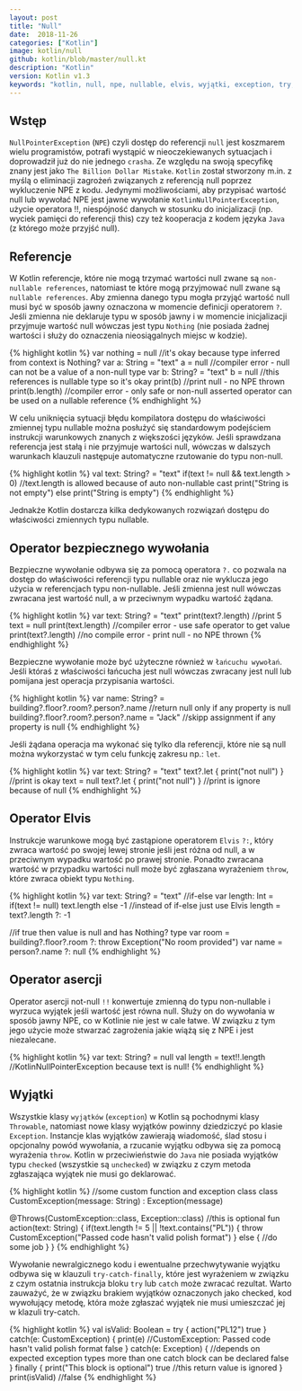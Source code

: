 ```yaml
---
layout: post
title: "Null"
date:  2018-11-26
categories: ["Kotlin"]
image: kotlin/null
github: kotlin/blob/master/null.kt
description: "Kotlin"
version: Kotlin v1.3
keywords: "kotlin, null, npe, nullable, elvis, wyjątki, exception, try, catch, finally, checked, unchked, throwable, android, programowanie, programming"
---
```


## Wstęp
`NullPointerException` (`NPE`) czyli dostęp do referencji `null` jest koszmarem wielu programistów, potrafi wystąpić w nieoczekiewanych sytuacjach i doprowadził już do nie jednego `crasha`. Ze względu na swoją specyfikę znany jest jako `The Billion Dollar Mistake`. `Kotlin` został stworzony m.in. z myślą o eliminacji zagrożeń związanych z referencją null poprzez wykluczenie NPE z kodu. Jedynymi możliwościami, aby przypisać wartość null lub wywołać NPE jest jawne wywołanie `KotlinNullPointerException`, użycie operatora !!, niespójność danych w stosunku do inicjalizacji (np. wyciek pamięci do referencji this) czy też kooperacja z kodem języka `Java` (z którego może przyjść null).

## Referencje
W Kotlin referencje, które nie mogą trzymać wartości null zwane są `non-nullable references`, natomiast te które mogą przyjmować null zwane są `nullable references`. Aby zmienna danego typu mogła przyjąć wartość null musi być w sposób jawny oznaczona w momencie definicji operatorem `?`. Jeśli zmienna nie deklaruje typu w sposób jawny i w momencie inicjalizacji przyjmuje wartość null wówczas jest typu `Nothing` (nie posiada żadnej wartości i służy do oznaczenia nieosiągalnych miejsc w kodzie).

{% highlight kotlin %}
var nothing = null //it's okay because type inferred from context is Nothing?
var a: String = "text"
a = null //compiler error - null can not be a value of a non-null type
var b: String? = "text"
b = null //this references is nullable type so it's okay
print(b) //print null - no NPE thrown
print(b.length) //compiler error - only safe or non-null asserted operator can be used on a nullable reference
{% endhighlight %}

W celu uniknięcia sytuacji błędu kompilatora dostępu do właściwości zmiennej typu nullable można posłużyć się standardowym podejściem instrukcji warunkowych znanych z większości języków. Jeśli sprawdzana referencja jest stałą i nie przyjmuje wartości null, wówczas w dalszych warunkach klauzuli następuje automatyczne rzutowanie do typu non-null.

{% highlight kotlin %}
val text: String? = "text"
if(text != null && text.length > 0) //text.length is allowed because of auto non-nullable cast
    print("String is not empty")
else 
    print("String is empty")
{% endhighlight %}

Jednakże Kotlin dostarcza kilka dedykowanych rozwiązań dostępu do właściwości zmiennych typu nullable.

## Operator bezpiecznego wywołania
Bezpieczne wywołanie odbywa się za pomocą operatora `?.` co pozwala na dostęp do właściwości referencji typu nullable oraz nie wyklucza jego użycia w referencjach typu non-nullable. Jeśli zmienna jest null wówczas zwracana jest wartość null, a w przeciwnym wypadku wartość żądana.

{% highlight kotlin %}
var text: String? = "text"
print(text?.length) //print 5
text = null
print(text.length) //compiler error - use safe operator to get value
print(text?.length) //no compile error - print null - no NPE thrown
{% endhighlight %}

Bezpieczne wywołanie może być użyteczne również w `łańcuchu wywołań`. Jeśli któraś z właściwości łańcucha jest null wówczas zwracany jest null lub pomijana jest operacja przypisania wartości.

{% highlight kotlin %}
var name: String? = building?.floor?.room?.person?.name //return null only if any property is null
building?.floor?.room?.person?.name = "Jack" //skipp assignment if any property is null
{% endhighlight %}

Jeśli żądana operacja ma wykonać się tylko dla referencji, które nie są null można wykorzystać w tym celu funkcję zakresu np.: `let`.

{% highlight kotlin %}
var text: String? = "text"
text?.let { print("not null") } //print is okay
text = null 
text?.let { print("not null") } //print is ignore because of null
{% endhighlight %}

## Operator Elvis
Instrukcje warunkowe mogą być zastąpione operatorem `Elvis` `?:`, który zwraca wartość po swojej lewej stronie jeśli jest różna od null, a w przeciwnym wypadku wartość po prawej stronie. Ponadto zwracana wartość w przypadku wartości null może być zgłaszana wyrażeniem `throw`, które zwraca obiekt typu `Nothing`.

{% highlight kotlin %}
var text: String? = "text"
//if-else
var length: Int = if(text != null) text.length else -1
//instead of if-else just use Elvis
length = text?.length ?: -1

//if true then value is null and has Nothing? type
var room = building?.floor?.room ?: throw Exception("No room provided")
var name = person?.name ?: null 
{% endhighlight %}

## Operator asercji
Operator asercji not-null `!!` konwertuje zmienną do typu non-nullable i wyrzuca wyjątek jeśli wartość jest równa null. Służy on do wywołania w sposób jawny NPE, co w Kotlinie nie jest w cale łatwe. W związku z tym jego użycie może stwarzać zagrożenia jakie wiążą się z NPE i jest niezalecane.

{% highlight kotlin %}
var text: String? = null
val length = text!!.length //KotlinNullPointerException because text is null!
{% endhighlight %}

## Wyjątki
Wszystkie klasy `wyjątków` (`exception`) w Kotlin są pochodnymi klasy `Throwable`, natomiast nowe klasy wyjątków powinny dziedziczyć po klasie `Exception`. Instancje klas wyjątków zawierają wiadomość, ślad stosu i opcjonalny powód wywołania, a rzucanie wyjątku odbywa się za pomocą wyrażenia `throw`. Kotlin w przeciwieństwie do `Java` nie posiada wyjątków typu `checked` (wszystkie są `unchecked`) w związku z czym metoda zgłaszająca wyjątek nie musi go deklarować.

{% highlight kotlin %}
//some custom function and exception class
class CustomException(message: String) : Exception(message)

@Throws(CustomException::class, Exception::class) //this is optional
fun action(text: String) {
    if(text.length != 5 || !text.contains("PL")) { 
        throw CustomException("Passed code hasn't valid polish format")
    }
    else {
        //do some job
    }
}
{% endhighlight %}

Wywołanie newralgicznego kodu i ewentualne przechwytywanie wyjątku odbywa się w klauzuli `try-catch-finally`, które jest wyrażeniem w związku z czym ostatnia instrukcja bloku `try` lub `catch` może zwracać rezultat. Warto zauważyć, że w związku brakiem wyjątków oznaczonych jako checked, kod wywołujący metodę, która może zgłaszać wyjątek nie musi umieszczać jej w klazuli try-catch.

{% highlight kotlin %}
val isValid: Boolean = try {
    action("PL12")
    true
}
catch(e: CustomException) {
    print(e) //CustomException: Passed code hasn't valid polish format
    false
}
catch(e: Exception) { 
    //depends on expected exception types more than one catch block can be declared
    false
}
finally {
    print("This block is optional")
    true //this return value is ignored
}
print(isValid) //false
{% endhighlight %}
